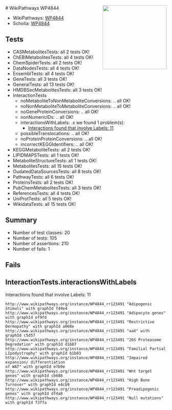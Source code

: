 <img style="float: right; width: 200px" src="https://upload.wikimedia.org/wikipedia/commons/thumb/8/83/Wplogo_with_text_500.png/640px-Wplogo_with_text_500.png" />
# WikiPathways WP4844

* WikiPathways: [WP4844](https://new.wikipathways.org/pathways/WP4844)
* Scholia: [WP4844](https://scholia.toolforge.org/wikipathways/WP4844)
## Tests
* CASMetabolitesTests: all 2 tests OK!
* ChEBIMetabolitesTests: all 4 tests OK!
* ChemSpiderTests: all 2 tests OK!
* DataNodesTests: all 4 tests OK!
* EnsemblTests: all 4 tests OK!
* GeneTests: all 3 tests OK!
* GeneralTests: all 13 tests OK!
* HMDBSecMetabolitesTests: all 3 tests OK!
* InteractionTests
    * noMetaboliteToNonMetaboliteConversions: .. all OK!
    * noNonMetaboliteToMetaboliteConversions: .. all OK!
    * noGeneProteinConversions: .. all OK!
    * nonNumericIDs: .. all OK!
    * interactionsWithLabels: .x we found 1 problem(s):
        * [Interactions found that involve Labels: 11](#fe97a8b9)
    * possibleTranslocations: .. all OK!
    * noProteinProteinConversions: .. all OK!
    * incorrectKEGGIdentifiers: .. all OK!
* KEGGMetaboliteTests: all 2 tests OK!
* LIPIDMAPSTests: all 1 tests OK!
* MetaboliteStructureTests: all 1 tests OK!
* MetabolitesTests: all 15 tests OK!
* OudatedDataSourcesTests: all 8 tests OK!
* PathwayTests: all 6 tests OK!
* ProteinsTests: all 2 tests OK!
* PubChemMetabolitesTests: all 3 tests OK!
* ReferencesTests: all 4 tests OK!
* UniProtTests: all 5 tests OK!
* WikidataTests: all 15 tests OK!


## Summary

* Number of test classes: 20
* Number of tests: 105
* Number of assertions: 210
* Number of fails: 1

## Fails

<a name="fe97a8b9" />

## InteractionTests.interactionsWithLabels

Interactions found that involve Labels: 11
```
http://www.wikipathways.org/instance/WP4844_rr123491 "Adipogenic Stimuli" with graphId f49e4
http://www.wikipathways.org/instance/WP4844_rr123491 "Adipocyte genes" with graphId ef9fd
http://www.wikipathways.org/instance/WP4844_rr123491 "Restrictive Dermopathy" with graphId a068e
http://www.wikipathways.org/instance/WP4844_rr123491 "aaX" with graphId c5d57
http://www.wikipathways.org/instance/WP4844_rr123491 "26S Proteasome 
Degredation" with graphId d1687
http://www.wikipathways.org/instance/WP4844_rr123491 "Familial Partial LIpodystrophy" with graphId b1b03
http://www.wikipathways.org/instance/WP4844_rr123491 "Impaired expansion/ differentiation
of WAT" with graphId e7b9e
http://www.wikipathways.org/instance/WP4844_rr123491 "Wnt target genes" with graphId cb688
http://www.wikipathways.org/instance/WP4844_rr123491 "High Bone Turnover" with graphId e4cb9
http://www.wikipathways.org/instance/WP4844_rr123491 "Preadipogenic genes" with graphId dfda8
http://www.wikipathways.org/instance/WP4844_rr123491 "Null mutations" with graphId f3ffa
```

